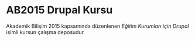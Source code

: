 # AB2015 Drupal Kursu

Akademik Bilişim 2015 kapsamında düzenlenen *Eğitim Kurumları için Drupal* isimli kursun çalışma deposudur.
